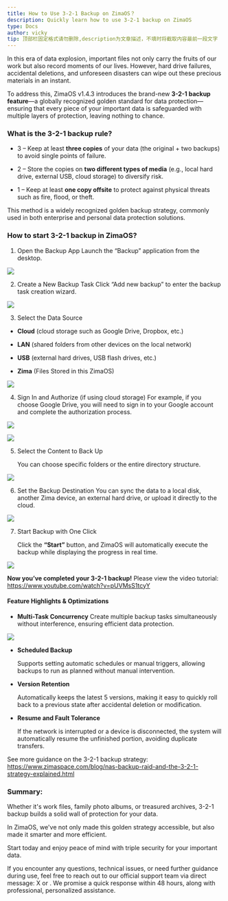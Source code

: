 ```yaml
---
title: How to Use 3-2-1 Backup on ZimaOS？
description: Quickly learn how to use 3-2-1 backup on ZimaOS
type: Docs
author: vicky
tip: 顶部栏固定格式请勿删除,description为文章描述，不填时将截取内容最前一段文字
---
```


In this era of data explosion, important files not only carry the fruits of our work but also record moments of our lives. However, hard drive failures, accidental deletions, and unforeseen disasters can wipe out these precious materials in an instant.



To address this, ZimaOS v1.4.3 introduces the brand-new **3-2-1 backup feature**—a globally recognized golden standard for data protection—ensuring that every piece of your important data is safeguarded with multiple layers of protection, leaving nothing to chance.



### **What is the 3-2-1 backup rule?**

*   3 – Keep at least **three copies** of your data (the original + two backups) to avoid single points of failure.
    
*   2 – Store the copies on **two different types of media** (e.g., local hard drive, external USB, cloud storage) to diversify risk.
    
*  1 – Keep at least **one copy offsite** to protect against physical threats such as fire, flood, or theft.
    

This method is a widely recognized golden backup strategy, commonly used in both enterprise and personal data protection solutions.

  

### **How to** **start** **3-2-1 backup in ZimaOS?**

1.  Open the Backup App
   Launch the “Backup” application from the desktop.
    

![](https://manage.icewhale.io/api/static/docs/1755069939384_copyImage.png)

2. Create a New Backup Task
   Click “Add new backup” to enter the backup task creation wizard.
    

![](https://manage.icewhale.io/api/static/docs/1755069940811_copyImage.png)

3.  Select the Data Source
    

*   **Cloud** (cloud storage such as Google Drive, Dropbox, etc.)
    
*   **LAN** (shared folders from other devices on the local network)
    
*   **USB** (external hard drives, USB flash drives, etc.)
    
*   **Zima** (Files Stored in this ZimaOS)
    

![](https://manage.icewhale.io/api/static/docs/1755069942195_copyImage.png)

4.   Sign In and Authorize (if using cloud storage)
   For example, if you choose Google Drive, you will need to sign in to your Google account and complete the authorization process.
    

![](https://manage.icewhale.io/api/static/docs/1755069943543_copyImage.png)

  

![](https://manage.icewhale.io/api/static/docs/1755069944297_copyImage.png)

  

5.   Select the Content to Back Up
    

     You can choose specific folders or the entire directory structure.

![](https://manage.icewhale.io/api/static/docs/1755069945701_copyImage.png)

  

6.   Set the Backup Destination
You can sync the data to a local disk, another Zima device, an external hard drive, or upload it directly to the cloud.
    

![](https://manage.icewhale.io/api/static/docs/1755069947027_copyImage.png)

7.  Start Backup with One Click
    

     Click the **“Start”** button, and ZimaOS will automatically execute the backup while displaying the progress in real time.

![](https://manage.icewhale.io/api/static/docs/1755069948294_copyImage.png)

  

**Now you’ve completed your 3-2-1 backup!**
Please view the video tutorial: 
https://www.youtube.com/watch?v=pUVMsS1tcyY
  

#### Feature Highlights & Optimizations

*   **Multi-Task Concurrency** 
Create multiple backup tasks simultaneously without interference, ensuring efficient data protection.
    

![](https://manage.icewhale.io/api/static/docs/1755069949757_copyImage.png)

*   **Scheduled Backup**
    

      Supports setting automatic schedules or manual triggers, allowing backups to run as planned without manual intervention.

  

*   **Version Retention**
    

     Automatically keeps the latest 5 versions, making it easy to quickly roll back to a previous state after accidental deletion or modification.

  

*   **Resume and Fault Tolerance**
    

    If the network is interrupted or a device is disconnected, the system will automatically resume the unfinished portion, avoiding duplicate transfers.


See more guidance on the 3-2-1 backup strategy:
https://www.zimaspace.com/blog/nas-backup-raid-and-the-3-2-1-strategy-explained.html

### **Summary:**

Whether it's work files, family photo albums, or treasured archives, 3-2-1 backup builds a solid wall of protection for your data.

In ZimaOS, we've not only made this golden strategy accessible, but also made it smarter and more efficient.

Start today and enjoy peace of mind with triple security for your important data.




If you encounter any questions, technical issues, or need further guidance during use, feel free to reach out to our official support team via direct message: X[](http://bit.ly/45Ef2Du) or [](http://bit.ly/3HofnB3). We promise a quick response within 48 hours, along with professional, personalized assistance.

